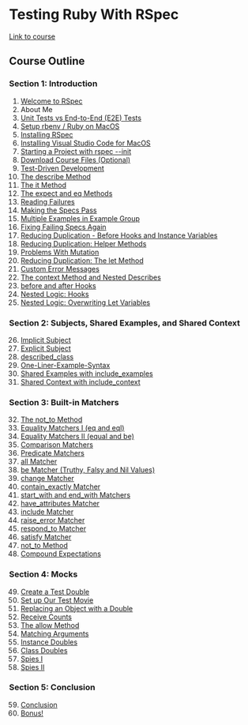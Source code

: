 # Testing Ruby With RSpec

[Link to course](udemy.com/course/testing-ruby-with-rspec/learn/lecture/12409324#overview)

## Course Outline

### Section 1: Introduction

1. [Welcome to RSpec](https://github.com/iainaitken/courses/blob/main/udemy/testing_ruby/notes/1-welcome-to-rspec.md)
2. About Me
3. [Unit Tests vs End-to-End (E2E) Tests]()
4. [Setup rbenv / Ruby on MacOS]()
5. [Installing RSpec]()
6. [Installing Visual Studio Code for MacOS]()
7. [Starting a Project with rspec --init]()
8. [Download Course Files (Optional)]()
9. [Test-Driven Development]()
10. [The describe Method]()
11. [The it Method]()
12. [The expect and eq Methods]()
13. [Reading Failures]()
14. [Making the Specs Pass]()
15. [Multiple Examples in Example Group]()
16. [Fixing Failing Specs Again]()
17. [Reducing Duplication - Before Hooks and Instance Variables]()
18. [Reducing Duplication: Helper Methods]()
19. [Problems With Mutation]()
20. [Reducing Duplication: The let Method]()
21. [Custom Error Messages]()
22. [The context Method and Nested Describes]()
23. [before and after Hooks]()
24. [Nested Logic: Hooks]()
25. [Nested Logic: Overwriting Let Variables]()

### Section 2: Subjects, Shared Examples, and Shared Context

26. [Implicit Subject]()
27. [Explicit Subject]()
28. [described_class]()
29. [One-Liner-Example-Syntax]()
30. [Shared Examples with include_examples]()
31. [Shared Context with include_context]()

### Section 3: Built-in Matchers

32. [The not_to Method]()
33. [Equality Matchers I (eq and eql)]()
34. [Equality Matchers II (equal and be)]()
35. [Comparison Matchers]()
36. [Predicate Matchers]()
37. [all Matcher]()
38. [be Matcher (Truthy, Falsy and Nil Values)]()
39. [change Matcher]()
40. [contain_exactly Matcher]()
41. [start_with and end_with Matchers]()
42. [have_attributes Matcher]()
43. [include Matcher]()
44. [raise_error Matcher]()
45. [respond_to Matcher]()
46. [satisfy Matcher]()
47. [not_to Method]()
48. [Compound Expectations]()

### Section 4: Mocks

49. [Create a Test Double]()
50. [Set up Our Test Movie]()
51. [Replacing an Object with a Double]()
52. [Receive Counts]()
53. [The allow Method]()
54. [Matching Arguments]()
55. [Instance Doubles]()
56. [Class Doubles]()
57. [Spies I]()
58. [Spies II]()

### Section 5: Conclusion

59. [Conclusion]()
60. [Bonus!]()
